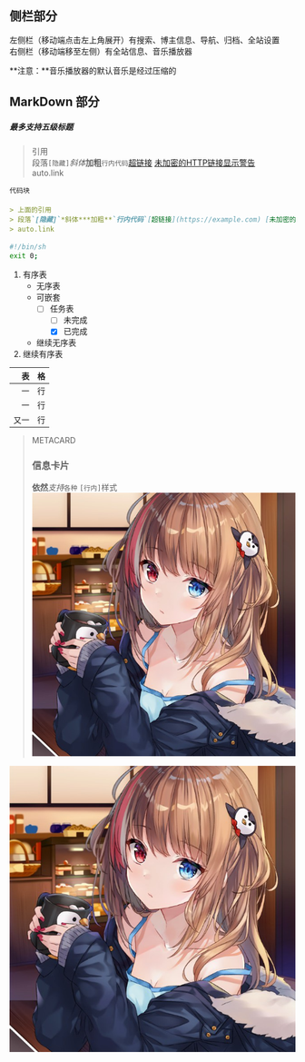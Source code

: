 ## 侧栏部分

左侧栏（移动端点击左上角展开）有搜索、博主信息、导航、归档、全站设置  
右侧栏（移动端移至左侧）有全站信息、音乐播放器  

**注意：**音乐播放器的默认音乐是经过压缩的

## MarkDown 部分

##### 最多支持五级标题

> 引用  
> 段落`[隐藏]`*斜体***加粗**`行内代码`[超链接](./) [未加密的HTTP链接显示警告](http://example.com)  
> auto.link  

```markdown
代码块

> 上面的引用  
> 段落`[隐藏]`*斜体***加粗**`行内代码`[超链接](https://example.com) [未加密的HTTP链接显示警告](http://example.com)  
> auto.link  
```
```bash
#!/bin/sh
exit 0;
```

1. 有序表  
    - 无序表  
    - 可嵌套  
        - [ ] 任务表  
            - [ ] 未完成  
            - [x] 已完成  
    - 继续无序表
1. 继续有序表

表 | 格
---:|:---
一 | 行
一 | 行
又一 | 行

> METACARD
> ### 信息卡片
> **依然***支持*`各种` `[行内]`样式
> ![图片描述不会显示](/asserts/img/avatar.jpg)

![图片描述](/asserts/img/avatar.jpg)